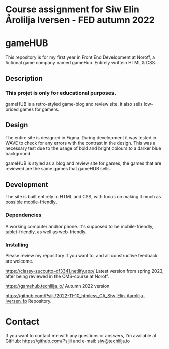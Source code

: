

# Course assignment for Siw Elin Årolilja Iversen - FED autumn 2022


# gameHUB
This repository is for my first year in Front End Development at Noroff, a fictional game company named gameHub.
Entirely writtein HTML & CSS.

## Description

### This projet is only for educational purposes.

gameHUB is a retro-styled game-blog and review site, it also sells low-priced games for gamers. 

## Design
The entire site is designed in Figma. During development it was tested in WAVE to check for any errors with the contrast in the design. This was a necessary test due to the usage of bold and bright colours to a darker blue background.

gameHUB is styled as a blog and review site for games, the games that are reviewed are the same games that gameHUB sells.

## Development
The site is built entirely in HTML and CSS, with focus on making it much as possible mobile-friendly. 

### Dependencies

A working computer and/or phone. It's supposed to be mobile-friendly, tablet-friendly, as well as web-friendly.

### Installing

Please review my repository if you want to, and all constructive feedback are welcome.

https://classy-zuccutto-df3341.netlify.app/ Latest version from spring 2023, after being reviewed in the CMS-course at Noroff.

https://gamehub.techlilja.io/ Autumn 2022 version

https://github.com/Psijii/2022-11-10_htmlcss_CA_Siw-Elin-Aarolilja-Iversen_fp Repository.

# Contact

If you want to contact me with any questions or answers, I'm available at GitHub: https://github.com/Psijii
and e-mail: siw@techlilja.io


 
